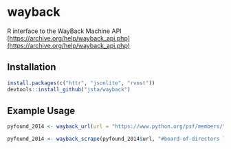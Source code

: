 # wayback

R interface to the WayBack Machine API
[https://archive.org/help/wayback_api.php](https://archive.org/help/wayback_api.php)

## Installation

```r
install.packages(c("httr", "jsonlite", "rvest"))
devtools::install_github("jsta/wayback")
```

## Example Usage

```r
pyfound_2014 <- wayback_url(url = "https://www.python.org/psf/members/", timestamp = "20140101")

pyfound_2014 <- wayback_scrape(pyfound_2014$url, "#board-of-directors li , #board-of-directors h1")
```